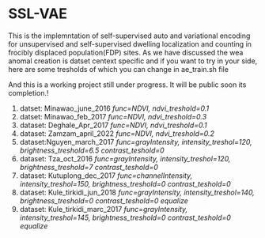 # SSL-VAE
This is the implemntation of self-supervised auto and variational encoding for unsupervised and self-supervised dwelling localization and counting in frocibly displaced population(FDP) sites. 
As we have discussed the wea anomal creation is datset centext specific and if you want to try in your side, here are some tresholds of which you can change in ae_train.sh file

And this is a working  project still under progress. It will be public soon its completion.! 

1. datset: Minawao_june_2016    _func=NDVI, ndvi_treshold=0.1_ 
2. datset: Minawao_feb_2017     _func=NDVI, ndvi_treshold=0.3_
3. dataset: Deghale_Apr_2017    _func=NDVI, ndvi_treshold=0.1_
4. dataset: Zamzam_april_2022   _func=NDVI, ndvi_treshold=0.2_
5. dataset:Nguyen_march_2017    _func=grayIntensity, intensity_treshol=120, brightness_treshold=6.5 contrast_teshold=0_
6. dataset: Tza_oct_2016        _func=grayIntensity, intensity_treshol=120, brightness_treshold=7 contrast_teshold=0_
7. dataset: Kutuplong_dec_2017  _func=channelIntensity, intensity_treshol=150, brightness_treshold=0 contrast_teshold=0_
8. dataset: Kule_tirkidi_jun_2018  _func=grayIntensity, intensity_treshol=140, brightness_treshold=0 contrast_teshold=0 equalize_
9. dataset: Kule_tirkidi_marc_2017  _func=grayIntensity, intensity_treshol=145, brightness_treshold=0 contrast_teshold=0 equalize_



